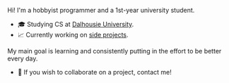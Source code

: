 Hi! I'm a hobbyist programmer and a 1st-year university student.  
* 🎓 Studying CS at [Dalhousie University](https://www.dal.ca/).
* 📈 Currently working on [side projects](https://github.com/rredwiz?tab=repositories).   
  
My main goal is learning and consistently putting in the effort to be better every day.  
* 🎇 If you wish to collaborate on a project, contact me!  
